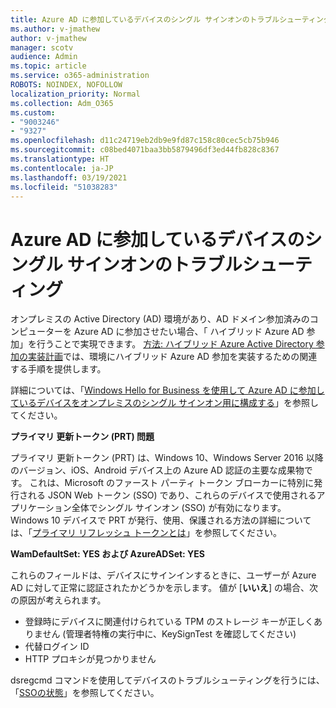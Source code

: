 ```yaml
---
title: Azure AD に参加しているデバイスのシングル サインオンのトラブルシューティング
ms.author: v-jmathew
author: v-jmathew
manager: scotv
audience: Admin
ms.topic: article
ms.service: o365-administration
ROBOTS: NOINDEX, NOFOLLOW
localization_priority: Normal
ms.collection: Adm_O365
ms.custom:
- "9003246"
- "9327"
ms.openlocfilehash: d11c24719eb2db9e9fd87c158c80cec5cb75b946
ms.sourcegitcommit: c08bed4071baa3bb5879496df3ed44fb828c8367
ms.translationtype: HT
ms.contentlocale: ja-JP
ms.lasthandoff: 03/19/2021
ms.locfileid: "51038283"
---
```

# <a name="troubleshoot-single-sign-on-for-azure-ad-joined-devices"></a>Azure AD に参加しているデバイスのシングル サインオンのトラブルシューティング

オンプレミスの Active Directory (AD) 環境があり、AD ドメイン参加済みのコンピューターを Azure AD に参加させたい場合、「 ハイブリッド Azure AD 参加」を行うことで実現できます。 [方法: ハイブリッド Azure Active Directory 参加の実装計画](https://docs.microsoft.com/azure/active-directory/devices/hybrid-azuread-join-plan)では、環境にハイブリッド Azure AD 参加を実装するための関連する手順を提供します。

詳細については、「[Windows Hello for Business を使用して Azure AD に参加しているデバイスをオンプレミスのシングル サインオン用に構成する](https://docs.microsoft.com/windows/security/identity-protection/hello-for-business/hello-hybrid-aadj-sso-base)」を参照してください。

**プライマリ 更新トークン (PRT) 問題**

プライマリ 更新トークン (PRT) は、Windows 10、Windows Server 2016 以降のバージョン、iOS、Android デバイス上の Azure AD 認証の主要な成果物です。 これは、Microsoft のファースト パーティ トークン ブローカーに特別に発行される JSON Web トークン (SSO) であり、これらのデバイスで使用されるアプリケーション全体でシングル サインオン (SSO) が有効になります。 Windows 10 デバイスで PRT が発行、使用、保護される方法の詳細については、「[プライマリ リフレッシュ トークンとは](https://docs.microsoft.com/azure/active-directory/devices/concept-primary-refresh-token)」を参照してください。 

**WamDefaultSet: YES および AzureADSet: YES**

これらのフィールドは、デバイスにサインインするときに、ユーザーが Azure AD に対して正常に認証されたかどうかを示します。 値が [**いいえ**] の場合、次の原因が考えられます。

- 登録時にデバイスに関連付けられている TPM のストレージ キーが正しくありません (管理者特権の実行中に、KeySignTest を確認してください)
- 代替ログイン ID
- HTTP プロキシが見つかりません

dsregcmd コマンドを使用してデバイスのトラブルシューティングを行うには、「[SSOの状態](https://docs.microsoft.com/azure/active-directory/devices/troubleshoot-device-dsregcmd#sso-state)」を参照してください。
